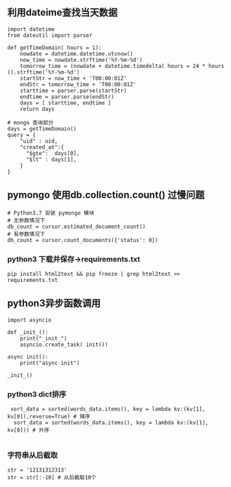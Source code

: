 ## 利用dateime查找当天数据
``````
import datetime
from dateutil import parser

def getTimeDomain( hours = 1):
    nowdate = datetime.datetime.utcnow()
    now_time = nowdate.strftime('%Y-%m-%d')
    tomorrow_time = (nowdate + datetime.timedelta( hours = 24 * hours )).strftime('%Y-%m-%d')
    startStr = now_time + 'T00:00:01Z'
    endStr = tomorrow_time + 'T00:00:01Z'
    starttime = parser.parse(startStr)
    endtime = parser.parse(endStr)
    days = [ starttime, endtime ]
    return days
    
# mongo 查询部分
days = getTimeDomain()
query = {
    "uid" : uid,
    "created_at":{
      "$gte":  days[0],
      "$lt" : days[1],
    }
}
``````

## pymongo 使用db.collection.count() 过慢问题
``````
# Python3.7 安装 pymongo 模块
# 无参数情况下
db_count = cursor.estimated_document_count()
# 有参数情况下
db_count = cursor.count_documents({'status': 0})
``````
### python3 下载并保存->requirements.txt
`````
pip install html2text && pip freeze | grep html2text >> requirements.txt
`````

## python3异步函数调用
``````
import asyncio

def _init_():
    print("_init_")
    asyncio.create_task( init())
    
async init():
    print("async init")
    
_init_()
``````
### python3 dict排序
``````
 sort_data = sorted(words_data.items(), key = lambda kv:(kv[1], kv[0]),reverse=True) # 降序
  sort_data = sorted(words_data.items(), key = lambda kv:(kv[1], kv[0])) # 升序
 
``````
### 字符串从后截取
```````
str = '12131312313'
str = str[:-10] # 从后截取10个
```````
